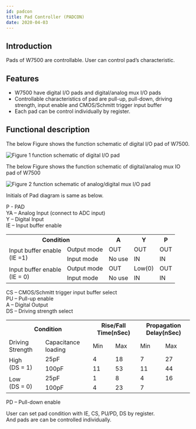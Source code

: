 ```yaml
---
id: padcon
title: Pad Controller (PADCON)
date: 2020-04-03
---
```


## Introduction

Pads of W7500 are controllable. User can control pad’s characteristic.


## Features 

  * W7500 have digital I/O pads and digital/analog mux I/O pads
  * Controllable characteristics of pad are pull-up, pull-down, driving strength, input enable and CMOS/Schmitt trigger input buffer
  * Each pad can be control individually by register.

## Functional description

The below Figure shows the function schematic of digital I/O pad of W7500.

![](https://d3cmhcsnvv7jc.cloudfront.net/docs/img/products/w7500p/peripheral/schem_digital_iopad.jpg "Figure 1 function schematic of digital I/O pad")

The below Figure shows the function schematic of digital/analog mux IO pad of W7500

![](https://d3cmhcsnvv7jc.cloudfront.net/docs/img/products/w7500p/peripheral/schem_a_d_iopad.jpg "Figure 2 function schematic of analog/digital mux I/O pad")

Initials of Pad diagram is same as below.

P - PAD  
YA – Analog Input (connect to ADC input)  
Y – Digital Input  
IE – Input buffer enable 

<table>
  <tr>
    <th colspan="2">Condition</th>
    <th>A</th>
    <th>Y</th>
    <th>P</th>
  </tr>
  <tr>
    <td rowspan="2">Input buffer enable<br />(IE =1)</td>
    <td>Output mode</td>
    <td>OUT</td>
    <td>OUT</td>
    <td>OUT</td>
  </tr>
  <tr>
    <td>Input mode</td>
    <td>No use</td>
    <td>IN</td>
    <td>IN</td>
  </tr>
  <tr>
    <td rowspan="2">Input buffer enable<br />(IE = 0)</td>
    <td>Output mode</td>
    <td>OUT</td>
    <td>Low(0)</td>
    <td>OUT</td>
  </tr>
  <tr>
    <td>Input mode</td>
    <td>No use</td>
    <td>IN</td>
    <td>IN</td>
  </tr>
</table>


CS – CMOS/Schmitt trigger input buffer select  
PU – Pull-up enable  
A – Digital Output  
DS – Driving strength select

<table>
  <tr>
    <th colspan="2">Condition</th>
    <th colspan="2">Rise/Fall Time(nSec)</th>
    <th colspan="2">Propagation Delay(nSec)</th>
  </tr>
  <tr>
    <td>Driving Strength</td>
    <td>Capacitance loading</td>
    <td>Min</td>
    <td>Max</td>
    <td>Min</td>
    <td>Max</td>
  </tr>
  <tr>
    <td rowspan="2">High<br />(DS = 1)</td>
    <td>25pF</td>
    <td>4</td>
    <td>18</td>
    <td>7</td>
    <td>27</td>
  </tr>
  <tr>
    <td>100pF</td>
    <td>11</td>
    <td>53</td>
    <td>11</td>
    <td>44</td>
  </tr>
  <tr>
    <td rowspan="2">Low<br />(DS = 0)</td>
    <td>25pF</td>
    <td>1</td>
    <td>8</td>
    <td>4</td>
    <td>16</td>
  </tr>
  <tr>
    <td>100pF</td>
    <td>4</td>
    <td>23</td>
    <td>7</td>
    <td></td>
  </tr>
</table>

PD – Pull-down enable  

User can set pad condition with IE, CS, PU/PD, DS by register.  
And pads are can be controlled individually. 
